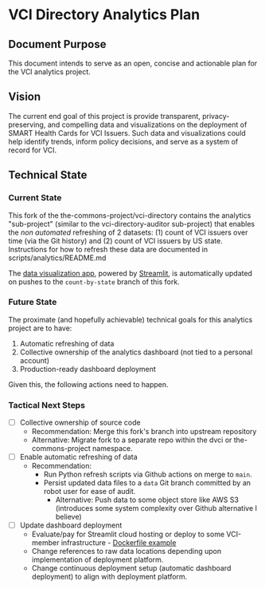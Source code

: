 # VCI Directory Analytics Plan

## Document Purpose

This document intends to serve as an open, concise and actionable plan for the VCI analytics project.

## Vision

The current end goal of this project is provide transparent, privacy-preserving,
and compelling data and visualizations on the deployment of SMART Health Cards
for VCI Issuers.  Such data and visualizations could help identify trends,
inform policy decisions, and serve as a system of record for VCI.

## Technical State

### Current State

This fork of the the-commons-project/vci-directory contains the analytics
"sub-project" (similar to the vci-directory-auditor sub-project) that enables
the _non automated_ refreshing of 2 datasets: (1) count of VCI issuers over time
(via the Git history) and (2) count of VCI issuers by US state. Instructions for
how to refresh these data are documented in scripts/analytics/README.md

The [data visualization app][streamlit-app-link], powered by [Streamlit](https://streamlit.io/), is
automatically updated on pushes to the `count-by-state` branch of this fork.

### Future State

The proximate (and hopefully achievable) technical goals for this analytics project
are to have:

1. Automatic refreshing of data
2. Collective ownership of the analytics dashboard (not tied to a personal account)
3. Production-ready dashboard deployment

Given this, the following actions need to happen.

### Tactical Next Steps

- [ ] Collective ownership of source code
  - Recommendation: Merge this fork's branch into upstream repository
  - Alternative: Migrate fork to a separate repo within the dvci or
    the-commons-project namespace.
- [ ] Enable automatic refreshing of data
  - Recommendation:
    - Run Python refresh scripts via Github actions on merge to `main`.
    - Persist updated data files to a `data` Git branch  committed by an robot
      user for ease of audit.
        - Alternative: Push data to some object store like AWS S3 (introduces some
        system complexity over Github alternative I believe)
- [ ] Update dashboard deployment
    -  Evaluate/pay for Streamlit cloud hosting or deploy to some VCI-member
    infrastructure
      - [Dockerfile example][dockerfile-example]
    - Change references to raw data locations depending upon implementation of deployment platform.
    - Change continuous deployment setup (automatic dashboard deployment) to
      align with deployment platform.

[streamlit-app-link]:https://share.streamlit.io/dleve123/vci-directory/count-by-state/scripts/analytics/dashboard.py
[dockerfile-example]:https://github.com/collinprather/streamlit-docker/blob/master/Dockerfile
